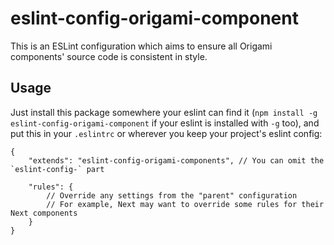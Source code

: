 # eslint-config-origami-component

This is an ESLint configuration which aims to ensure all Origami components' source code is consistent in style.

## Usage

Just install this package somewhere your eslint can find it (`npm
install -g eslint-config-origami-component` if your eslint is installed with
`-g` too), and put
this in your `.eslintrc` or wherever you keep your project's eslint
config:

```
{
    "extends": "eslint-config-origami-components", // You can omit the `eslint-config-` part

    "rules": {
        // Override any settings from the "parent" configuration
        // For example, Next may want to override some rules for their Next components
    }
}
```

